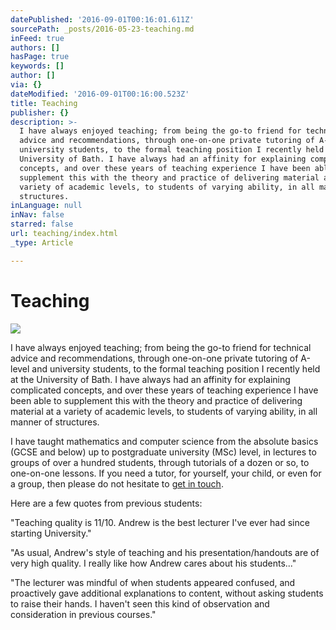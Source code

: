 ```yaml
---
datePublished: '2016-09-01T00:16:01.611Z'
sourcePath: _posts/2016-05-23-teaching.md
inFeed: true
authors: []
hasPage: true
keywords: []
author: []
via: {}
dateModified: '2016-09-01T00:16:00.523Z'
title: Teaching
publisher: {}
description: >-
  I have always enjoyed teaching; from being the go-to friend for technical
  advice and recommendations, through one-on-one private tutoring of A-level and
  university students, to the formal teaching position I recently held at the
  University of Bath. I have always had an affinity for explaining complicated
  concepts, and over these years of teaching experience I have been able to
  supplement this with the theory and practice of delivering material at a
  variety of academic levels, to students of varying ability, in all manner of
  structures.
inLanguage: null
inNav: false
starred: false
url: teaching/index.html
_type: Article

---
```

# Teaching
![](https://the-grid-user-content.s3-us-west-2.amazonaws.com/ef2e6a46-7e96-4c78-b93e-2cd60a8befaf.jpg)

I have always enjoyed teaching; from being the go-to friend for technical advice and recommendations, through one-on-one private tutoring of A-level and university students, to the formal teaching position I recently held at the University of Bath. I have always had an affinity for explaining complicated concepts, and over these years of teaching experience I have been able to supplement this with the theory and practice of delivering material at a variety of academic levels, to students of varying ability, in all manner of structures.

I have taught mathematics and computer science from the absolute basics (GCSE and below) up to postgraduate university (MSc) level, in lectures to groups of over a hundred students, through tutorials of a dozen or so, to one-on-one lessons. If you need a tutor, for yourself, your child, or even for a group, then please do not hesitate to [get in touch][0].

Here are a few quotes from previous students:

"Teaching quality is 11/10\. Andrew is the best lecturer I've ever had since starting University."

"As usual, Andrew's style of teaching and his presentation/handouts are of very high quality. I really like how Andrew cares about his students..."

"The lecturer was mindful of when students appeared confused, and proactively gave additional explanations to content, without asking students to raise their hands. I haven't seen this kind of observation and consideration in previous courses."

[0]: mailto:andrewchinery@gmail.com